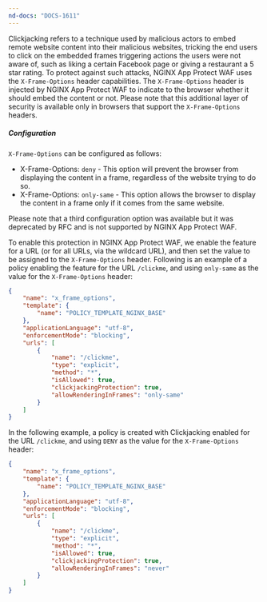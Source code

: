 ```yaml
---
nd-docs: "DOCS-1611"
---
```


Clickjacking refers to a technique used by malicious actors to embed remote website content into their malicious websites, tricking the end users to click on the embedded frames triggering actions the users were not aware of, such as liking a certain Facebook page or giving a restaurant a 5 star rating. To protect against such attacks, NGINX App Protect WAF uses the `X-Frame-Options` header capabilities. The `X-Frame-Options` header is injected by NGINX App Protect WAF to indicate to the browser whether it should embed  the content or not. Please note that this additional layer of security is available only in browsers that support the `X-Frame-Options` headers.

##### Configuration

`X-Frame-Options` can be configured as follows:
- X-Frame-Options: `deny` - This option will prevent the browser from displaying the content in a frame, regardless of the website trying to do so.
- X-Frame-Options: `only-same` - This option allows the browser to display the content in a frame only if it comes from the same website.

Please note that a third configuration option was available but it was deprecated by RFC and is not supported by NGINX App Protect WAF.

To enable this protection in NGINX App Protect WAF, we enable the feature for a URL (or for all URLs, via the wildcard URL), and then set the value to be assigned to the `X-Frame-Options` header. Following is an example of a policy enabling the feature for the URL `/clickme`, and using `only-same` as the value for the `X-Frame-Options` header:

```json
{
    "name": "x_frame_options",
    "template": {
        "name": "POLICY_TEMPLATE_NGINX_BASE"
    },
    "applicationLanguage": "utf-8",
    "enforcementMode": "blocking",
    "urls": [
        {
            "name": "/clickme",
            "type": "explicit",
            "method": "*",
            "isAllowed": true,
            "clickjackingProtection": true,
            "allowRenderingInFrames": "only-same"
        }
    ]
}
```

In the following example, a policy is created with Clickjacking enabled for the URL `/clickme`, and using `DENY` as the value for the `X-Frame-Options` header:

```json
{
    "name": "x_frame_options",
    "template": {
        "name": "POLICY_TEMPLATE_NGINX_BASE"
    },
    "applicationLanguage": "utf-8",
    "enforcementMode": "blocking",
    "urls": [
        {
            "name": "/clickme",
            "type": "explicit",
            "method": "*",
            "isAllowed": true,
            "clickjackingProtection": true,
            "allowRenderingInFrames": "never"
        }
    ]
}
```